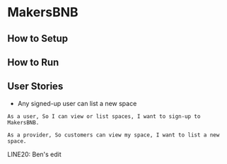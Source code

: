 # MakersBNB

## How to Setup

## How to Run


## User Stories

- Any signed-up user can list a new space

`As a user,
So I can view or list spaces,
I want to sign-up to MakersBNB.`

`As a provider,
So customers can view my space,
I want to list a new space.`

LINE20: Ben's edit
